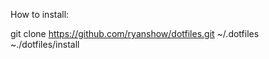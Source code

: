 How to install:

git clone https://github.com/ryanshow/dotfiles.git ~/.dotfiles
~./dotfiles/install
